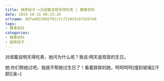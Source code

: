 ```yaml
---
title: 搞笑段子->对闺蜜说明天得吃素 | 糗事百科
date: 2019-10-31 00:33:29
urlname: 0dfad023902f91cfcf21033cbf2bb7e0
tags: 
- 糗事百科
categories:
- 糗事百科
- 搞笑段子
---
```

对闺蜜说明天得吃素，她问为什么呢？我说:明天是观音的生日。

她:你们帮她过吧，我就不帮她过生日了！看着胖胖的她，呵呵呵呵[撞到玻璃][汗颜][诶~]


